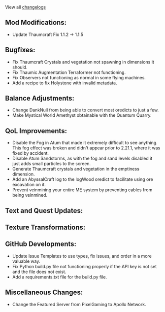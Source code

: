 
View all [changelogs](https://github.com/Divine-Journey-2/Divine-Journey-2/tree/main/changelog)

## Mod Modifications:

- Update Thaumcraft Fix 1.1.2 -> 1.1.5

## Bugfixes:

- Fix Thaumcraft Crystals and vegetation not spawning in dimensions it should.
- Fix Thaumic Augmentation Terraformer not functioning.
- Fix Observers not functioning as normal in some flying machines.
- Add a recipe to fix Holystone with invalid metadata.

## Balance Adjustments:

- Change DankNull from being able to convert most oredicts to just a few.
- Make Mystical World Amethyst obtainable with the Quantum Quarry.

## QoL Improvements:

- Disable the Fog in Atum that made it extremely difficult to see anything. This fog effect was broken and didn't appear prior to 2.21.1, where it was fixed by accident.
- Disable Atum Sandstorms, as with the fog and sand levels disabled it just adds small particles to the screen.
- Generate Thaumcraft crystals and vegetation in the emptiness dimension.
- Add an AbyssalCraft log to the logWood oredict to facilitate using ore excavation on it.
- Prevent veinmining your entire ME system by preventing cables from being veinmined.

## Text and Quest Updates:


## Texture Transformations:


## GitHub Developments:

- Update Issue Templates to use types, fix issues, and order in a more valuable way.
- Fix Python build.py file not functioning properly if the API key is not set and the file does not exist.
- Add a requirements.txt file for the build.py file.

## Miscellaneous Changes:

- Change the Featured Server from PixelGaming to Apollo Network.
